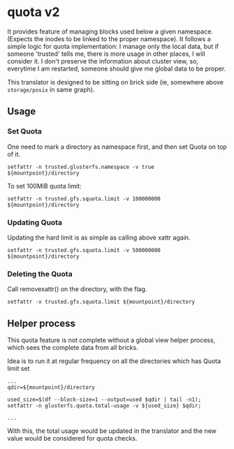 # quota v2

It provides feature of managing blocks used below a given namespace. (Expects the inodes to be linked to the proper namespace). It follows a simple logic for quota implementation: I manage only the local data, but if someone 'trusted' tells me, there is more usage in other places, I will consider it. I don't preserve the information about cluster view, so, everytime I am restarted, someone should give me global data to be proper.

This translator is designed to be sitting on brick side (ie, somewhere above `storage/posix` in same graph).


## Usage

### Set Quota

One need to mark a directory as namespace first, and then set Quota on top of it.

`setfattr -n trusted.glusterfs.namespace -v true ${mountpoint}/directory`

To set 100MiB quota limit:

`setfattr -n trusted.gfs.squota.limit -v 100000000 ${mountpoint}/directory`


### Updating Quota

Updating the hard limit is as simple as calling above xattr again.

`setfattr -n trusted.gfs.squota.limit -v 500000000 ${mountpoint}/directory`


### Deleting the Quota

Call removexattr() on the directory, with the flag.

`setfattr -x trusted.gfs.squota.limit ${mountpoint}/directory`


## Helper process

This quota feature is not complete without a global view helper process, which sees the complete data from all bricks.

Idea is to run it at regular frequency on all the directories which has Quota limit set


```
...
qdir=${mountpoint}/directory

used_size=$(df --block-size=1 --output=used $qdir | tail -n1);
setfattr -n glusterfs.quota.total-usage -v ${used_size} $qdir;

...

```

With this, the total usage would be updated in the translator and the new value would be considered for quota checks.

